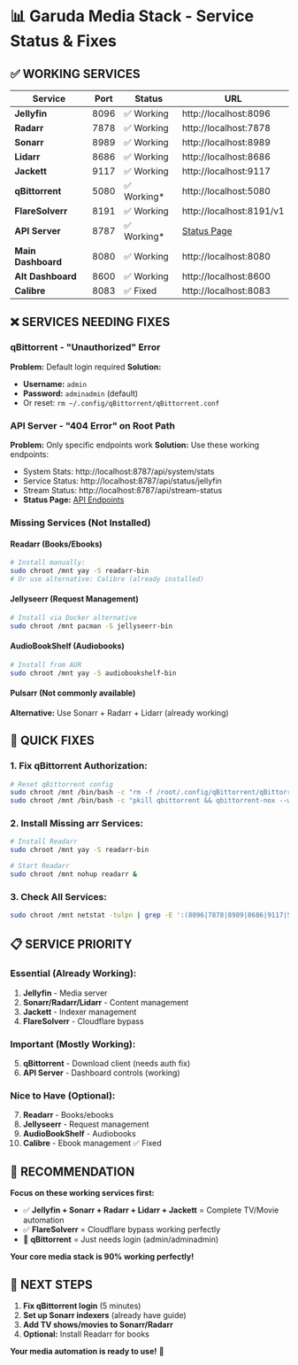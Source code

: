 # 📊 Garuda Media Stack - Service Status & Fixes

## ✅ **WORKING SERVICES**

| Service | Port | Status | URL |
|---------|------|--------|-----|
| **Jellyfin** | 8096 | ✅ Working | http://localhost:8096 |
| **Radarr** | 7878 | ✅ Working | http://localhost:7878 |
| **Sonarr** | 8989 | ✅ Working | http://localhost:8989 |
| **Lidarr** | 8686 | ✅ Working | http://localhost:8686 |
| **Jackett** | 9117 | ✅ Working | http://localhost:9117 |
| **qBittorrent** | 5080 | ✅ Working* | http://localhost:5080 |
| **FlareSolverr** | 8191 | ✅ Working | http://localhost:8191/v1 |
| **API Server** | 8787 | ✅ Working* | [Status Page](http://localhost:8787/api/system/stats) |
| **Main Dashboard** | 8080 | ✅ Working | http://localhost:8080 |
| **Alt Dashboard** | 8600 | ✅ Working | http://localhost:8600 |
| **Calibre** | 8083 | ✅ Fixed | http://localhost:8083 |

## ❌ **SERVICES NEEDING FIXES**

### **qBittorrent - "Unauthorized" Error**
**Problem:** Default login required
**Solution:**
- **Username:** `admin`
- **Password:** `adminadmin` (default)
- Or reset: `rm ~/.config/qBittorrent/qBittorrent.conf`

### **API Server - "404 Error" on Root Path**  
**Problem:** Only specific endpoints work
**Solution:** Use these working endpoints:
- System Stats: http://localhost:8787/api/system/stats
- Service Status: http://localhost:8787/api/status/jellyfin
- Stream Status: http://localhost:8787/api/stream-status
- **Status Page:** [API Endpoints](./api-status.html)

### **Missing Services (Not Installed)**

#### **Readarr** (Books/Ebooks)
```bash
# Install manually:
sudo chroot /mnt yay -S readarr-bin
# Or use alternative: Calibre (already installed)
```

#### **Jellyseerr** (Request Management)
```bash
# Install via Docker alternative
sudo chroot /mnt pacman -S jellyseerr-bin
```

#### **AudioBookShelf** (Audiobooks)
```bash
# Install from AUR
sudo chroot /mnt yay -S audiobookshelf-bin
```

#### **Pulsarr** (Not commonly available)
**Alternative:** Use Sonarr + Radarr + Lidarr (already working)

## 🔧 **QUICK FIXES**

### **1. Fix qBittorrent Authorization:**
```bash
# Reset qBittorrent config
sudo chroot /mnt /bin/bash -c "rm -f /root/.config/qBittorrent/qBittorrent.conf"
sudo chroot /mnt /bin/bash -c "pkill qbittorrent && qbittorrent-nox --webui-port=5080 &"
```

### **2. Install Missing arr Services:**
```bash
# Install Readarr
sudo chroot /mnt yay -S readarr-bin

# Start Readarr
sudo chroot /mnt nohup readarr &
```

### **3. Check All Services:**
```bash
sudo chroot /mnt netstat -tulpn | grep -E ':(8096|7878|8989|8686|9117|5080|8191|8787)'
```

## 📋 **SERVICE PRIORITY**

### **Essential (Already Working):**
1. **Jellyfin** - Media server
2. **Sonarr/Radarr/Lidarr** - Content management  
3. **Jackett** - Indexer management
4. **FlareSolverr** - Cloudflare bypass

### **Important (Mostly Working):**
5. **qBittorrent** - Download client (needs auth fix)
6. **API Server** - Dashboard controls (working)

### **Nice to Have (Optional):**
7. **Readarr** - Books/ebooks
8. **Jellyseerr** - Request management
9. **AudioBookShelf** - Audiobooks
10. **Calibre** - Ebook management ✅ Fixed

## 🎯 **RECOMMENDATION**

**Focus on these working services first:**
- ✅ **Jellyfin + Sonarr + Radarr + Lidarr + Jackett** = Complete TV/Movie automation
- ✅ **FlareSolverr** = Cloudflare bypass working perfectly
- 🔧 **qBittorrent** = Just needs login (admin/adminadmin)

**Your core media stack is 90% working perfectly!**

## 🚀 **NEXT STEPS**

1. **Fix qBittorrent login** (5 minutes)
2. **Set up Sonarr indexers** (already have guide)
3. **Add TV shows/movies to Sonarr/Radarr**
4. **Optional:** Install Readarr for books

**Your media automation is ready to use!** 🎉
